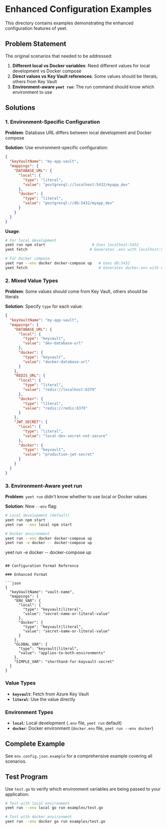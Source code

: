 # Enhanced Configuration Examples

This directory contains examples demonstrating the enhanced configuration features of yeet.

## Problem Statement

The original scenarios that needed to be addressed:

1. **Different local vs Docker variables**: Need different values for local development vs Docker compose
2. **Direct values vs Key Vault references**: Some values should be literals, others from Key Vault
3. **Environment-aware `yeet run`**: The run command should know which environment to use

## Solutions

### 1. Environment-Specific Configuration

**Problem**: Database URL differs between local development and Docker compose

**Solution**: Use environment-specific configuration:

```json
{
  "keyVaultName": "my-app-vault",
  "mappings": {
    "DATABASE_URL": {
      "local": {
        "type": "literal",
        "value": "postgresql://localhost:5432/myapp_dev"
      },
      "docker": {
        "type": "literal",
        "value": "postgresql://db:5432/myapp_dev"
      }
    }
  }
}
```

**Usage**:
```bash
# For local development
yeet run npm start                     # Uses localhost:5432
yeet fetch                            # Generates .env with localhost:5432

# For Docker compose
yeet run --env docker docker-compose up   # Uses db:5432
yeet fetch                                # Generates docker.env with db:5432
```

### 2. Mixed Value Types

**Problem**: Some values should come from Key Vault, others should be literals

**Solution**: Specify `type` for each value:

```json
{
  "keyVaultName": "my-app-vault",
  "mappings": {
    "DATABASE_URL": {
      "local": {
        "type": "keyvault",
        "value": "dev-database-url"
      },
      "docker": {
        "type": "keyvault", 
        "value": "docker-database-url"
      }
    },
    "REDIS_URL": {
      "local": {
        "type": "literal",
        "value": "redis://localhost:6379"
      },
      "docker": {
        "type": "literal",
        "value": "redis://redis:6379"
      }
    },
    "JWT_SECRET": {
      "local": {
        "type": "literal",
        "value": "local-dev-secret-not-secure"
      },
      "docker": {
        "type": "keyvault",
        "value": "production-jwt-secret"
      }
    }
  }
}
```

### 3. Environment-Aware yeet run

**Problem**: `yeet run` didn't know whether to use local or Docker values

**Solution**: New `--env` flag:

```bash
# Local development (default)
yeet run npm start
yeet run --env local npm start

# Docker environment
yeet run --env docker docker-compose up
yeet run -e docker -- docker-compose up
```
yeet run -e docker -- docker-compose up
```

## Configuration Format Reference

### Enhanced Format

```json
{
  "keyVaultName": "vault-name",
  "mappings": {
    "ENV_VAR": {
      "local": {
        "type": "keyvault|literal",
        "value": "secret-name-or-literal-value"
      },
      "docker": {
        "type": "keyvault|literal", 
        "value": "secret-name-or-literal-value"
      }
    },
    "GLOBAL_VAR": {
      "type": "keyvault|literal",
      "value": "applies-to-both-environments"
    },
    "SIMPLE_VAR": "shorthand-for-keyvault-secret"
  }
}
```

### Value Types

- **`keyvault`**: Fetch from Azure Key Vault
- **`literal`**: Use the value directly

### Environment Types

- **`local`**: Local development (`.env` file, `yeet run` default)
- **`docker`**: Docker environment (`docker.env` file, `yeet run --env docker`)

## Complete Example

See `env.config.json.example` for a comprehensive example covering all scenarios.

## Test Program

Use `test.go` to verify which environment variables are being passed to your application:

```bash
# Test with local environment
yeet run --env local go run examples/test.go

# Test with docker environment  
yeet run --env docker go run examples/test.go
```

